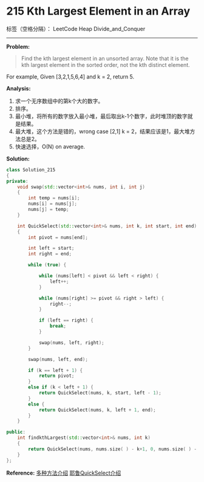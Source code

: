 ﻿# 215 Kth Largest Element in an Array

标签（空格分隔）： LeetCode Heap Divide_and_Conquer

---

**Problem:**
>   Find the kth largest element in an unsorted array. Note that it is the kth largest element in the sorted order, not the kth distinct element.
>
For example,
Given [3,2,1,5,6,4] and k = 2, return 5.

**Analysis:**

 1. 求一个无序数组中的第k个大的数字。
 2. 排序。
 3. 最小堆，将所有的数字放入最小堆，最后取出k-1个数字，此时堆顶的数字就是结果。
 4. 最大堆，这个方法是错的，wrong case [2,1] k = 2，结果应该是1，最大堆方法总是2。
 5. 快速选择，O(N) on average.

**Solution:**
```cpp
class Solution_215
{
private:
	void swap(std::vector<int>& nums, int i, int j)
	{
		int temp = nums[i];
		nums[i] = nums[j];
		nums[j] = temp;
	}

	int QuickSelect(std::vector<int>& nums, int k, int start, int end)
	{
		int pivot = nums[end];

		int left = start;
		int right = end;

		while (true) {

			while (nums[left] < pivot && left < right) {
				left++;
			}

			while (nums[right] >= pivot && right > left) {
				right--;
			}

			if (left == right) {
				break;
			}

			swap(nums, left, right);
		}

		swap(nums, left, end);

		if (k == left + 1) {
			return pivot;
		}
		else if (k < left + 1) {
			return QuickSelect(nums, k, start, left - 1);
		}
		else {
			return QuickSelect(nums, k, left + 1, end);
		}
	}

public:
	int findkthLargest(std::vector<int>& nums, int k)
	{
		return QuickSelect(nums, nums.size( ) - k+1, 0, nums.size( ) - 1);
	}
};
```


**Reference:**
[多种方法介绍][1]
[耶鲁QuickSelect介绍][2]
 


  [1]: http://www.geeksforgeeks.org/kth-smallestlargest-element-unsorted-array/
  [2]: http://www.cs.yale.edu/homes/aspnes/pinewiki/QuickSelect.html